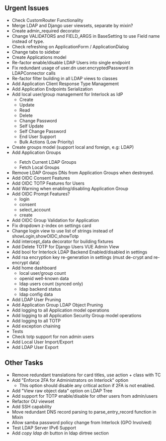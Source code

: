 ## Urgent Issues
* Check CustomRouter Functionality
* Merge LDAP and Django user viewsets, separate by mixin?
* Create admin_required decorator
* Change VALIDATORS and FIELD_ARGS in BaseSetting to use Field name instead of type.
* Check refreshing on ApplicationForm / ApplicationDialog
* Change tabs to sidebar <d>
* Create Applications model <d>
* Re-factor enable/disable LDAP Users into single endpoint <d>
* Fix redundant usage of user.dn user.encryptedPassword in LDAPConnector calls <d>
* Re-factor filter building in all LDAP views to classes <d>
* Add Application Client Response Type Management <d>
* Add Application Endpoints Serialization <d>
* Add local user/group management for Interlock as IdP
	* Create <d>
	* Update <d>
	* Read <d>
	* Delete <d>
	* Change Password <d>
	* Self Update <d>
	* Self Change Password <d>
	* End User Support <d>
	* Bulk Actions (Low Priority)
* Create groups model (support local and foreign, e.g: LDAP) <d>
* Add Application Groups <d>
	* Fetch Current LDAP Groups <d>
	* Fetch Local Groups <d>
* Remove LDAP Groups DNs from Application Groups when destroyed. <d>
* Add OIDC Consent Features <t>
* Add OIDC TOTP Features for Users <t>
* Add Warning when enabling/disabling Application Group <d>
* Add OIDC Prompt Features?
	* login
	* consent
	* select_account
	* create
* Add OIDC Group Validation for Application <d>
* Fix dropdown z-index on settings card <d>
* Change login view to use list of strings instead of showLogin,showOIDC,showTotp <d>
* Add intercept_data decorator for building fixtures <d>
* Add Delete TOTP for Django Users VUE Admin View <d>
* Add bool for Interlock LDAP Backend Enabled/disabled in settings <d>
* Add rsa encryption key re-generation in settings (must de-crypt and re-encrypt data)
* Add home dashboard
	* local user/group count
	* openid well-known data
	* ldap users count (synced only)
	* ldap backend status
	* ldap config data
* Add LDAP User Pruning
* Add Application Group LDAP Object Pruning
* Add logging to all Application model operations <t>
* Add logging to all Application Security Group model operations
* Add logging to all TOTP
* Add exception chaining
* Tests
* Check totp support for non admin users
* Add Local User Import/Export
* Add LDAP User Export

## Other Tasks
* Remove redundant translations for card titles, use action + class with TC
* Add "Enforce 2FA for Administrators on Interlock" option
	* This option should disable any critical action if 2FA is not enabled.
* Add "View raw object data" option on LDAP Tree
* Add support for TOTP enable/disable for other users from admin/users
* Refactor OU viewset
* Add SSH capability
* Move redundant DNS record parsing to parse_entry_record function in Mixin
* Allow samba password policy change from Interlock (GPO Involved)
* Test LDAP Server IPv6 Support
* Add *copy ldap dn* button in ldap dirtree section
